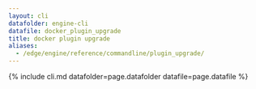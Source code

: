 ```yaml
---
layout: cli
datafolder: engine-cli
datafile: docker_plugin_upgrade
title: docker plugin upgrade
aliases:
  - /edge/engine/reference/commandline/plugin_upgrade/
---
```

<!--
This page is automatically generated from Docker's source code. If you want to
suggest a change to the text that appears here, open a ticket or pull request
in the source repository on GitHub:

https://github.com/docker/cli
-->
{% include cli.md datafolder=page.datafolder datafile=page.datafile %}
